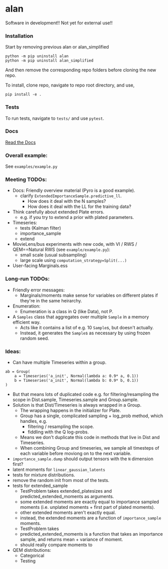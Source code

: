 # alan

Software in development!! Not yet for external use!!

### Installation

Start by removing previous alan or alan_simplified
```
python -m pip uninstall alan
python -m pip uninstall alan_simplified
```
And then remove the corresponding repo folders before cloning the new repo.

To install, clone repo, navigate to repo root directory, and use,
```
pip install -e .
```

### Tests

To run tests, navigate to `tests/` and use `pytest`.

### Docs

[Read the Docs](https://alan-ppl.readthedocs.io/en/latest/)

### Overall example:

See `examples/example.py`



### Meeting TODOs:
  * Docs:
     Friendly overview material (Pyro is a good example).
    - clarify `ExtendedImportanceSample.predictive_ll`.
      - How does it deal with the N samples?
      - How does it deal with the LL for the training data?
  * Think carefully about extended Plate errors.
    - e.g. if you try to extend a prior with plated parameters.
  * Timeseries:
    - tests (Kalman filter)
    - importance_sample
    - extend
  * MovieLens/bus experiments with new code, with VI / RWS / QEM==Natural RWS (see `example/example.py`):
    - small scale (usual subsampling)
    - large scale using `computation_strategy=Split(...)`
  * User-facing Marginals.ess


### Long-run TODOs:
  * Friendly error messages:
    - Marginals/moments make sense for variables on different plates if they're in the same heirarchy.
  * Enumeration:
    - Enumeration is a class in Q (like Data), not P.
  * A `Samples` class that aggregates over multiple `Sample` in a memory efficient way.
    - Acts like it contains a list of e.g. 10 `Sample`s, but doesn't actually.
    - Instead, it generates the `Sample`s as necessary by using frozen random seed.
   

### Ideas:
  * Can have multiple Timeseries within a group.
```
ab = Group(
    a = Timeseries('a_init', Normal(lambda a: 0.9* a, 0.1))
    b = Timeseries('a_init', Normal(lambda b: 0.9* b, 0.1))
)
```
  * But that means lots of duplicated code e.g. for filtering/resampling the scope in Dist.sample, Timeseries.sample and Group.sample.
  * Solution is that Dist/Timeseries is always wrapped in a Group.
    - The wrapping happens in the initializer for Plate.
    - Group has a single, complicated sampling + log_prob method, which handles, e.g.
      - filtering / resampling the scope.
      - fiddling with the Q log-probs.
    - Means we don't duplicate this code in methods that live in Dist and Timeseries.
    - When combining Group and timeseries, we sample all timesteps of each variable before moviong on to the next variable.
  * `importance_sample.dump` should output tensors with the `N` dimension first?
  * latent moments for `linear_gaussian_latents`
  * tests for mixture distributions.
  * remove the random init from most of the tests.
  * tests for extended_sample
    - TestProblem takes extended_platesizes and predicted_extended_moments as arguments.
    - some extended moments are exactly equal to importance sampled moments (i.e. unplated moments + first part of plated moments).
    - other extended moments aren't exactly equal.
    - instead, the extended moments are a function of `importance_sample` moments.
    - TestProblem takes 
    - predicted_extended_moments is a function that takes an importance sample, and returns mean + variance of moment.
    - should really compare moments to 
  * QEM distributions:
    - Categorical
    - Testing
